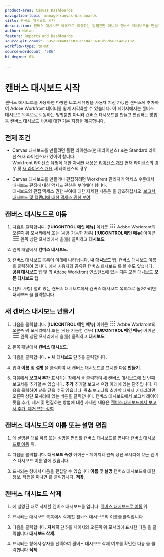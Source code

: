 ```yaml
---
product-area: Canvas Dashboards
navigation-topic: manage-canvas-dashboards
title: 캔버스 대시보드 시작
description: 캔버스 대시보드 목록으로 이동하는 방법뿐만 아니라 캔버스 대시보드를 만들고 편집하는 방법을 포함하여 캔버스 대시보드 사용에 대한 기본 지침입니다.
author: Nolan
feature: Reports and Dashboards
source-git-commit: 535e9c8481ce0781ee0d35636bb6d56de4d1e102
workflow-type: tm+mt
source-wordcount: '586'
ht-degree: 0%

---
```


# 캔버스 대시보드 시작

캔버스 대시보드를 사용하면 다양한 보고서 유형을 사용자 지정 가능한 캔버스에 추가하여 Adobe Workfront 데이터를 쉽게 시각화할 수 있습니다. 이 페이지에서는 캔버스 대시보드 목록으로 이동하는 방법뿐만 아니라 캔버스 대시보드를 만들고 편집하는 방법 등 캔버스 대시보드 사용에 대한 기본 지침을 제공합니다.

## 전제 조건

* Canvas 대시보드를 만들려면 플랜 라이선스(현재 라이선스) 또는 Standard 라이선스(새 라이선스)가 있어야 합니다.\
  Workfront 라이선스 유형에 대한 자세한 내용은 [라이선스 개요](/help/quicksilver/administration-and-setup/add-users/access-levels-and-object-permissions/wf-licenses.md) 현재 라이센스의 경우 및 [새 라이선스 개요](/help/quicksilver/administration-and-setup/add-users/how-access-levels-work/licenses-overview.md) 새 라이센스의 경우.

* Canvas 대시보드를 만들거나 편집하려면 Workfront 관리자가 액세스 수준에서 대시보드 편집에 대한 액세스 권한을 부여해야 합니다.\
  대시보드의 편집 액세스 권한 부여에 대한 자세한 내용은 을 참조하십시오. [보고서, 대시보드 및 캘린더에 대한 액세스 권한 부여](/help/quicksilver/administration-and-setup/add-users/configure-and-grant-access/grant-access-reports-dashboards-calendars.md).

## 캔버스 대시보드로 이동

1. 다음을 클릭합니다. **[!UICONTROL 메인 메뉴]** 아이콘 ![메인 메뉴](/help/_includes/assets/main-menu-icon.png) Adobe Workfront의 오른쪽 위 모서리에서 또는 (사용 가능한 경우) **[!UICONTROL 메인 메뉴]** 아이콘 ![메인 메뉴](/help/_includes/assets/main-menu-icon-left-nav.png) 왼쪽 상단 모서리에서 을(를) 클릭하고 **대시보드**.

1. 왼쪽 패널에서 **캔버스 대시보드**.

1. 캔버스 대시보드 목록이 아래에 나타납니다. **내 대시보드** 탭. 캔버스 대시보드 이름을 클릭하여 엽니다. 에서 사용자와 공유된 캔버스 대시보드 를 볼 수도 있습니다. **공유 대시보드** 탭 및 의 Adobe Workfront 인스턴스에 있는 다른 모든 대시보드 **모든 대시보드** 탭.

1. (선택 사항) 열려 있는 캔버스 대시보드에서 캔버스 대시보드 목록으로 돌아가려면 **대시보드** 을 클릭합니다.

## 새 캔버스 대시보드 만들기

1. 다음을 클릭합니다. **[!UICONTROL 메인 메뉴]** 아이콘 ![메인 메뉴](/help/_includes/assets/main-menu-icon.png) Adobe Workfront의 오른쪽 위 모서리에서 또는 (사용 가능한 경우) **[!UICONTROL 메인 메뉴]** 아이콘 ![메인 메뉴](/help/_includes/assets/main-menu-icon-left-nav.png) 왼쪽 상단 모서리에서 을(를) 클릭하고 **대시보드**.

1. 왼쪽 패널에서 **캔버스 대시보드**.

1. 다음을 클릭합니다. **+ 새 대시보드** 단추를 클릭합니다.

1. 입력 **이름** 및 **설명** 을 클릭하여 새 캔버스 대시보드를 표시한 다음 **만들기**.

1. 다음에서 **보고서 추가** 표시되는 창에서 을 클릭하여 새 캔버스 대시보드에 첫 번째 보고서를 추가할 수 있습니다. **추가** 추가할 보고서 유형 아래에 있는 단추입니다. 다음을 클릭하여 창을 닫을 수도 있습니다. **취소** 보고서를 추가할 때까지 기다리려면 오른쪽 상단 모서리에 있는 버튼을 클릭합니다. 캔버스 대시보드에서 보고서 레이아웃을 추가, 제거 및 편집하는 방법에 대한 자세한 내용은 [캔버스 대시보드에서 보고서 추가, 제거 또는 정렬](/help/quicksilver/reports-and-dashboards/canvas-dashboards/manage-canvas-dashboards/add-remove-arrange-reports.md)

## 캔버스 대시보드의 이름 또는 설명 편집

1. 에 설명된 대로 이름 또는 설명을 편집할 캔버스 대시보드를 엽니다 [캔버스 대시보드로 이동](#navigate-to-a-canvas-dashboard) 위.

1. 다음을 클릭합니다. **대시보드 속성** 아이콘 - 페이지의 왼쪽 상단 모서리에 있는 캔버스 대시보드 이름 옆에 있습니다.

1. 표시되는 창에서 다음을 편집할 수 있습니다 **이름** 및 **설명** 캔버스 대시보드에 대한 정보. 작업을 마치면 를 클릭합니다. **저장**.

## 캔버스 대시보드 삭제

1. 에 설명된 대로 삭제할 캔버스 대시보드를 엽니다. [캔버스 대시보드로 이동](#navigate-to-a-canvas-dashboard) 위.

1. 표시되는 대시보드 목록에서 삭제할 캔버스 대시보드의 이름을 클릭합니다.

1. 다음을 클릭합니다. **자세히** 단추를 페이지의 오른쪽 위 모서리에 표시한 다음 을 클릭합니다 **대시보드 삭제**.

1. 표시되는 창에서 상자를 선택하여 캔버스 대시보드 삭제 여부를 확인한 다음 을 클릭합니다 **삭제**.
